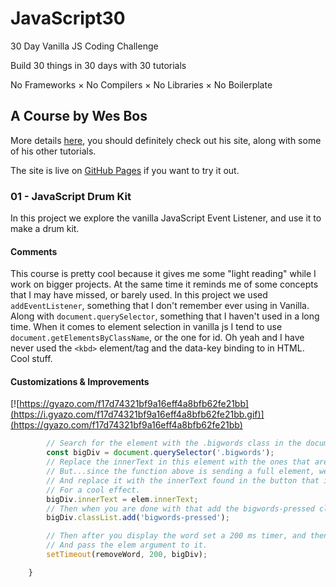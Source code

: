 # JavaScript30

30 Day Vanilla JS Coding Challenge

Build 30 things in 30 days with 30 tutorials

No Frameworks × No Compilers × No Libraries × No Boilerplate

## A Course by Wes Bos

More details [here](https://javascript30.com/), you should definitely check out his site, along with some of his other tutorials.

The site is live on [GitHub Pages](https://sherwino.github.io/js30-1/index.html) if you want to try it out.

### 01 - JavaScript Drum Kit

In this project we explore the vanilla JavaScript Event Listener, and use it to make a drum kit. 

#### Comments

This course is pretty cool because it gives me some "light reading" while I work on bigger projects.
At the same time it reminds me of some concepts that I may have missed, or barely used.
In this project we used ```addEventListener```, something that I don't remember ever using in Vanilla.
Along with ```document.querySelector```, something that I haven't used in a long time. When it comes to element selection in vanilla js I tend to use ```document.getElementsByClassName```, or the one for id. Oh yeah and I have never used the ```<kbd>``` element/tag and the data-key binding to in HTML. Cool stuff.

#### Customizations & Improvements

[![https://gyazo.com/f17d74321bf9a16eff4a8bfb62fe21bb](https://i.gyazo.com/f17d74321bf9a16eff4a8bfb62fe21bb.gif)](https://gyazo.com/f17d74321bf9a16eff4a8bfb62fe21bb)

```javascript function showThoseWords(elem) { 
        // Search for the element with the .bigwords class in the document
        const bigDiv = document.querySelector('.bigwords');
        // Replace the innerText in this element with the ones that are being sent from the function above
        // But...since the function above is sending a full element, we need to drill down and only select innertext.
        // And replace it with the innerText found in the button that is being pressed.
        // For a cool effect.
        bigDiv.innerText = elem.innerText;
        // Then when you are done with that add the bigwords-pressed class to the bigDiv.
        bigDiv.classList.add('bigwords-pressed');

        // Then after you display the word set a 200 ms timer, and then run the removeWord function
        // And pass the elem argument to it.
        setTimeout(removeWord, 200, bigDiv);

    }